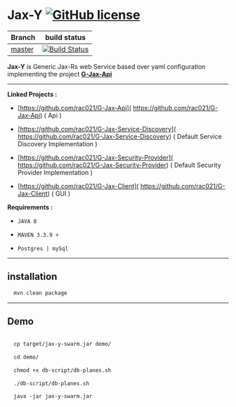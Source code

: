 # Jax-Y  [![GitHub license](https://img.shields.io/github/license/mashape/apistatus.svg)](https://opensource.org/licenses/MIT) 

| Branch    | build status  |
|-----------|---------------|
| [master](https://github.com/rac021/Jax-Y/tree/master)  |[![Build Status](https://travis-ci.org/ontop/ontop.svg?branch=master)](https://travis-ci.org/rac021/Jax-Y)|



 **Jax-Y** is Generic Jax-Rs web Service based over yaml configuration implementing the project  **[G-Jax-Api]( https://github.com/rac021/G-Jax-Api)**

------------------------------------------------------

**Linked Projects :** 

-    [https://github.com/rac021/G-Jax-Api]( https://github.com/rac021/G-Jax-Api) ( Api )

-    [https://github.com/rac021/G-Jax-Service-Discovery]( https://github.com/rac021/G-Jax-Service-Discovery) ( Default Service Discovery Implementation )

-    [https://github.com/rac021/G-Jax-Security-Provider]( https://github.com/rac021/G-Jax-Security-Provider) ( Default Security Provider Implementation )
   
-    [https://github.com/rac021/G-Jax-Client]( https://github.com/rac021/G-Jax-Client) ( GUI )

**Requirements :**

-    `JAVA 8`
    
-    `MAVEN 3.3.9 + `
   
-    `Postgres | mySql `

-----------------------------------------------------

## installation

```xml
  mvn clean package 
```  
------------------------------------------------------

## Demo 

```xml
  
  cp target/jax-y-swarm.jar demo/
  
  cd demo/
  
  chmod +x db-script/db-planes.sh
  
  ./db-script/db-planes.sh 
  
  java -jar jax-y-swarm.jar
  
```  
